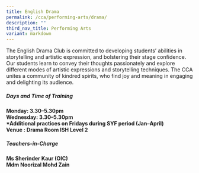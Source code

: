 ```yaml
---
title: English Drama
permalink: /cca/performing-arts/drama/
description: ""
third_nav_title: Performing Arts
variant: markdown
---
```

The English Drama Club is committed to developing students’ abilities in storytelling and artistic expression, and bolstering their stage confidence. Our students learn to convey their thoughts passionately and explore different modes of artistic expressions and storytelling techniques. The CCA unites a community of kindred spirits, who find joy and meaning in engaging and delighting its audience. 

<h5>Days and Time of Training </h5>

<b>Monday: 3.30–5.30pm <br>
Wednesday: 3.30–5.30pm <br>
*Additional practices on Fridays during SYF period (Jan–April) <br>
Venue : Drama Room ISH Level 2</b>

<h5>Teachers-in-Charge</h5>
<b>Ms Sherinder Kaur (OIC) <br>
Mdm Noorizal Mohd Zain</b><br>
